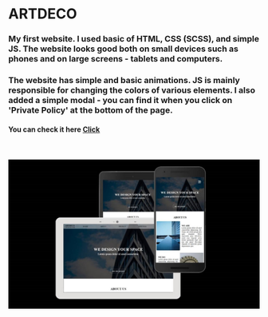 # ARTDECO
### My first website. I used basic of HTML, CSS (SCSS), and simple JS. The website looks good both on small devices such as phones and on large screens - tablets and computers.
### The website has simple and basic animations. JS is mainly responsible for changing the colors of various elements. I also added a simple modal - you can find it when you click on 'Private Policy' at the bottom of the page.

#### You can check it here <a href="https://maciej-jankowskii.github.io/Artdeco-website/">Click</a>
<br>
<br>
<img src="https://github.com/maciej-jankowskii/Artdeco-website/blob/87821e277e49d120870ff7b3ebd582672fc430f4/Artdeco.jpg" alt="project-screenshot" width="600" height="auto" align="center">

